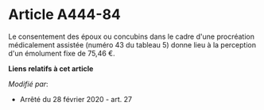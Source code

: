 # Article A444-84

Le consentement des époux ou concubins dans le cadre d'une procréation médicalement assistée (numéro 43 du tableau 5) donne
lieu à la perception d'un émolument fixe de 75,46 €.

**Liens relatifs à cet article**

_Modifié par_:

  - Arrêté du 28 février 2020 - art. 27
